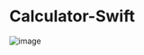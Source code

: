 # Calculator-Swift
![image](https://github.com/joiceraujo/Calculator-Swift/assets/92681882/601aa0f0-6c50-42a3-80b2-3084d845ce64)
